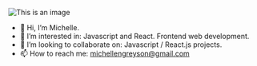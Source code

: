 ![This is an image](https://myoctocat.com/assets/images/base-octocat.svg)

- 👋 Hi, I’m Michelle.
- 👀 I’m interested in: Javascript and React. Frontend web development.
- 💞️ I’m looking to collaborate on: Javascript / React.js projects.
- 📫 How to reach me: michellengreyson@gmail.com

<!---
michellengreyson/michellengreyson is a ✨ special ✨ repository because its `README.md` (this file) appears on your GitHub profile.
You can click the Preview link to take a look at your changes.
--->
